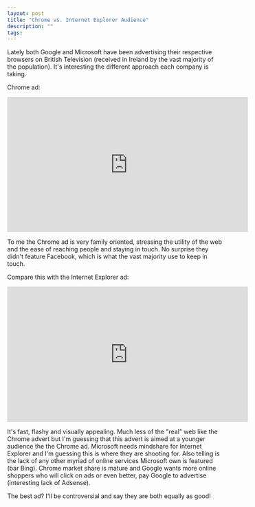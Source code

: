 ```yaml
---
layout: post
title: "Chrome vs. Internet Explorer Audience"
description: ""
tags: 
---
```



Lately both Google and Microsoft have been advertising their respective browsers on British Television (received&nbsp;in Ireland by the vast majority of the population). It's interesting the different approach each company is taking.

Chrome ad:

<iframe allowfullscreen="allowfullscreen" frameborder="0" height="315" src="http://www.youtube.com/embed/E0qDrRJT4zE" width="560"></iframe>


To me the Chrome ad is very family oriented, stressing the utility of the web and the ease of reaching people and staying in touch. No&nbsp;surprise they didn't feature Facebook, which is what the vast majority use to keep in touch.<br />

Compare this with the Internet Explorer ad:<br />

<iframe allowfullscreen="allowfullscreen" frameborder="0" height="315" src="http://www.youtube.com/embed/TnKhueORI_g" width="560"></iframe><br />

It's fast, flashy and visually appealing. Much less of the "real" web like the Chrome advert but I'm guessing that this advert is aimed at a younger audience the the Chrome ad. Microsoft needs mindshare for Internet Explorer and I'm guessing this is where they are shooting for. Also telling is the lack of any other myriad of online services Microsoft own is featured (bar Bing). Chrome market share is mature and Google wants more online shoppers who will click on ads or even better, pay Google to advertise (interesting lack of Adsense).<br />

The best ad? I'll be controversial and say they are both equally as good!
